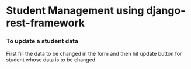 # **Student Management using django-rest-framework**

### **To update a student data**
First fill the data to be changed in the form and then hit update button for student whose data is to be changed.
